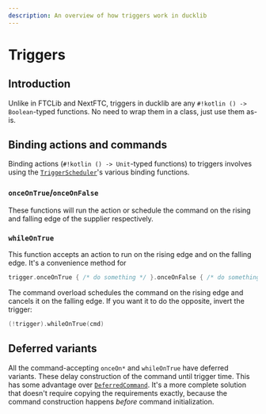 ```yaml
---
description: An overview of how triggers work in ducklib
---
```

# Triggers

## Introduction

Unlike in FTCLib and NextFTC,
triggers in ducklib are any `#!kotlin () -> Boolean`-typed functions.
No need to wrap them in a class, just use them as-is.

## Binding actions and commands

Binding actions (`#!kotlin () -> Unit`-typed functions) to triggers involves using the [`TriggerScheduler`](/scheduler/index.md#triggerscheduler)'s various binding functions.
### `onceOnTrue`/`onceOnFalse`

These functions will run the action or schedule the command on the rising and falling edge of the supplier respectively.

### `whileOnTrue`

This function accepts an action to run on the rising edge and on the falling edge.
It's a convenience method for

```kotlin
trigger.onceOnTrue { /* do something */ }.onceOnFalse { /* do something else */ }
```

The command overload schedules the command on the rising edge and cancels it on the falling edge.
If you want it to do the opposite, invert the trigger:

```kotlin
(!trigger).whileOnTrue(cmd)
```

## Deferred variants

All the command-accepting `onceOn*` and `whileOnTrue` have deferred variants.
These delay construction of the command until trigger time.
This has some advantage over [`DeferredCommand`](/commands/builtin.md#deferredcommand).
It's a more complete solution that doesn't require copying the requirements exactly,
because the command construction happens *before* command initialization.
